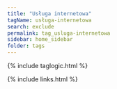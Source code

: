 ```yaml
---
title: "Usługa internetowa"
tagName: usługa-internetowa
search: exclude
permalink: tag_usluga-internetowa
sidebar: home_sidebar
folder: tags
---
```

{% include taglogic.html %}

{% include links.html %}
